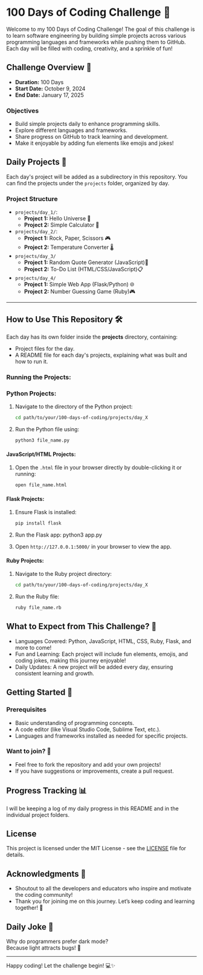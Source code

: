 # 100 Days of Coding Challenge 🚀

Welcome to my 100 Days of Coding Challenge! The goal of this challenge is to learn software engineering by building simple projects across various programming languages and frameworks while pushing them to GitHub. Each day will be filled with coding, creativity, and a sprinkle of fun! 

## Challenge Overview 📝
- **Duration:** 100 Days
- **Start Date:** October 9, 2024
- **End Date:** January 17, 2025

### Objectives
- Build simple projects daily to enhance programming skills.
- Explore different languages and frameworks.
- Share progress on GitHub to track learning and development.
- Make it enjoyable by adding fun elements like emojis and jokes!

## Daily Projects 📅
Each day's project will be added as a subdirectory in this repository. You can find the projects under the `projects` folder, organized by day.

### Project Structure
- `projects/day_1/`: 
  - **Project 1:** Hello Universe 🌌
  - **Project 2:** Simple Calculator 🧮
- `projects/day_2/`: 
  - **Project 1:** Rock, Paper, Scissors 🎮
  - **Project 2:** Temperature Converter 🌡️
- `projects/day_3/`
  - **Project 1:** Random Quote Generator (JavaScript)📜
  - **Project 2:** To-Do List (HTML/CSS/JavaScript)📋
- `projects/day_4/`
  - **Project 1:** Simple Web App (Flask/Python) 🌐
  - **Project 2:** Number Guessing Game (Ruby)🎮

---

## How to Use This Repository 🛠️

Each day has its own folder inside the **projects** directory, containing:
- Project files for the day.
- A README file for each day's projects, explaining what was built and how to run it.

### Running the Projects:

### Python Projects:
1. Navigate to the directory of the Python project:
   ```bash
   cd path/to/your/100-days-of-coding/projects/day_X

2. Run the Python file using:
   ```bash
   python3 file_name.py

#### JavaScript/HTML Projects:
1. Open the `.html` file in your browser directly by double-clicking it or running:
   ```bash
   open file_name.html

#### Flask Projects:
1. Ensure Flask is installed:
   ```bash
   pip install flask

2. Run the Flask app:
   python3 app.py

3. Open `http://127.0.0.1:5000/` in your browser to view the app.

#### Ruby Projects:
1. Navigate to the Ruby project directory:
   ```bash
   cd path/to/your/100-days-of-coding/projects/day_X

2. Run the Ruby file:
   ```bash
   ruby file_name.rb

## What to Expect from This Challenge? 🎯
- Languages Covered: Python, JavaScript, HTML, CSS, Ruby, Flask, and more to come!
- Fun and Learning: Each project will include fun elements, emojis, and coding jokes, making this journey enjoyable!
- Daily Updates: A new project will be added every day, ensuring consistent learning and growth.

## Getting Started 🔧

### Prerequisites
- Basic understanding of programming concepts.
- A code editor (like Visual Studio Code, Sublime Text, etc.).
- Languages and frameworks installed as needed for specific projects.

### Want to join? 🤝
- Feel free to fork the repository and add your own projects!
- If you have suggestions or improvements, create a pull request.

## Progress Tracking 📊
I will be keeping a log of my daily progress in this README and in the individual project folders. 

## License
This project is licensed under the MIT License - see the [LICENSE](LICENSE) file for details.

## Acknowledgments 🙏
- Shoutout to all the developers and educators who inspire and motivate the coding community!
- Thank you for joining me on this journey. Let’s keep coding and learning together! 🎉

## Daily Joke 🤡
Why do programmers prefer dark mode?  
Because light attracts bugs! 🐞

---

Happy coding! Let the challenge begin! 💻✨


